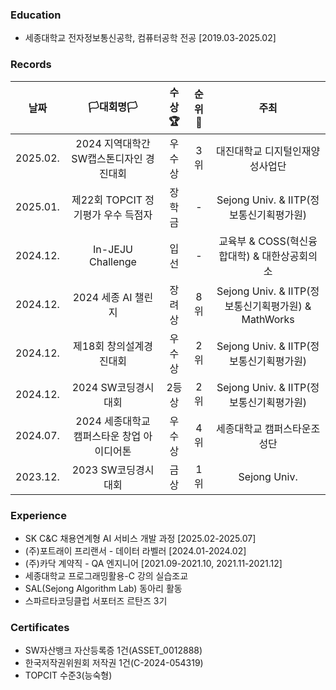 ### Education
- 세종대학교 전자정보통신공학, 컴퓨터공학 전공 [2019.03-2025.02]

### Records
|**날짜**|**🏳대회명🏳**|**수상🏆**|**순위🥇**|**주최**|
|:--:|:--:|:--:|:--:|:--:|
|2025.02.|2024 지역대학간 SW캡스톤디자인 경진대회|우수상|3위|대진대학교 디지털인재양성사업단|
|2025.01.|제22회 TOPCIT 정기평가 우수 득점자|장학금|-|Sejong Univ. & IITP(정보통신기획평가원)|
|2024.12.|In-JEJU Challenge|입선|-|교육부 & COSS(혁신융합대학) & 대한상공회의소|
|2024.12.|2024 세종 AI 챌린지|장려상|8위|Sejong Univ. & IITP(정보통신기획평가원) & MathWorks|
|2024.12.|제18회 창의설계경진대회|우수상|2위|Sejong Univ. & IITP(정보통신기획평가원)|
|2024.12.|2024 SW코딩경시대회|2등상|2위|Sejong Univ. & IITP(정보통신기획평가원)|
|2024.07.|2024 세종대학교 캠퍼스타운 창업 아이디어톤|우수상|4위|세종대학교 캠퍼스타운조성단|
|2023.12.|2023 SW코딩경시대회|금상|1위|Sejong Univ.|

### Experience
- SK C&C 채용연계형 AI 서비스 개발 과정 [2025.02-2025.07]
- (주)포트래이 프리랜서 - 데이터 라벨러 [2024.01-2024.02]
- (주)카닥 계약직 - QA 엔지니어 [2021.09-2021.10, 2021.11-2021.12]
- 세종대학교 프로그래밍활용-C 강의 실습조교
- SAL(Sejong Algorithm Lab) 동아리 활동
- 스파르타코딩클럽 서포터즈 르탄즈 3기
  
### Certificates
- SW자산뱅크 자산등록증 1건(ASSET_0012888)
- 한국저작권위원회 저작권 1건(C-2024-054319)
- TOPCIT 수준3(능숙형)
